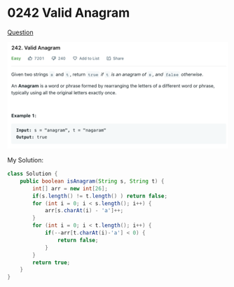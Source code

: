 # 0242 Valid Anagram

[Question](https://leetcode.com/problems/valid-anagram/)

![](.gitbook/assets/image-20221013210135348.png)

My Solution:

```java
class Solution {
    public boolean isAnagram(String s, String t) {
        int[] arr = new int[26];
        if(s.length() != t.length() ) return false;
        for (int i = 0; i < s.length(); i++) {
            arr[s.charAt(i) - 'a']++;
        }
        for (int i = 0; i < t.length(); i++) {
            if(--arr[t.charAt(i)-'a'] < 0) {
                return false;
            }
        }
        return true;
    }
}
```
